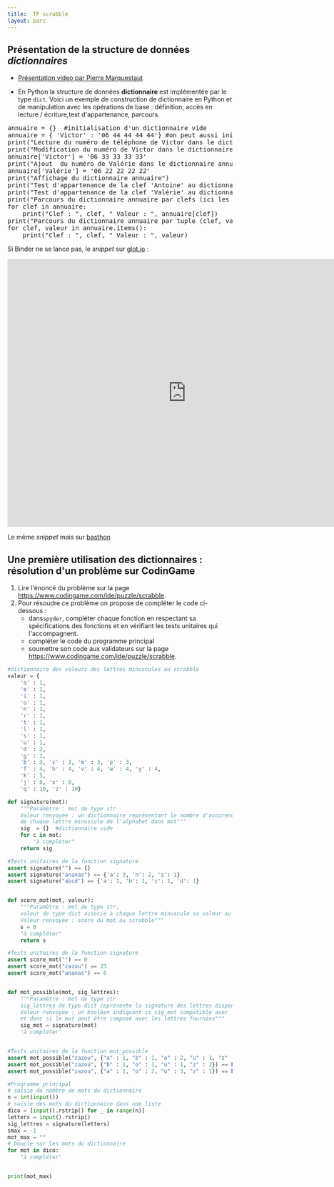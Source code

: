 ```yaml
---
title:  TP scrabble
layout: parc
---
```



## Présentation de la structure de données _dictionnaires_

* [Présentation video par Pierre Marquestaut](https://peertube.lyceeconnecte.fr/videos/watch/86be0059-a3c1-41ec-952a-79dea6310c87)

* En Python la structure de données __dictionnaire__ est implémentée par le type `dict`. Voici un  exemple de construction de dictionnaire en Python et de manipulation avec les opérations de base : définition, accès en lecture / écriture,test d'appartenance, parcours.


<pre data-executable>
annuaire = {}  #initialisation d'un dictionnaire vide
annuaire = { 'Victor' : '06 44 44 44 44'} #on peut aussi initialiser un dictionnaire par extension
print("Lecture du numéro de téléphone de Victor dans le dictionnaire annuaire ", annuaire['Victor'])
print("Modification du numéro de Victor dans le dictionnaire annuaire ")
annuaire['Victor'] = '06 33 33 33 33'
print("Ajout  du numéro de Valérie dans le dictionnaire annuaire ")
annuaire['Valérie'] = '06 22 22 22 22'
print("Affichage du dictionnaire annuaire")
print("Test d'appartenance de la clef 'Antoine' au dictionnaire annuaire", 'Antoine' in annuaire)
print("Test d'appartenance de la clef 'Valérie' au dictionnaire annuaire", 'Valérie' in annuaire)
print("Parcours du dictionnaire annuaire par clefs (ici les personnes) :")
for clef in annuaire:
    print("Clef : ", clef, " Valeur : ", annuaire[clef])
print("Parcours du dictionnaire annuaire par tuple (clef, valeur) (ici (personne, numéro)) :")
for clef, valeur in annuaire.items():
    print("Clef : ", clef, " Valeur : ", valeur)
</pre>

Si Binder ne se lance pas, le _snippet_ sur [glot.io](https://glot.io/snippets/fvk5o67xl0) :


<iframe src='https://glot.io/snippets/fvk5o67xl0/embed' frameborder='0' scrolling='no' sandbox='allow-forms allow-pointer-lock allow-popups allow-same-origin allow-scripts' width='800' height='600'></iframe>

Le même _snippet_ mais sur [basthon](https://console.basthon.fr/?script=eJyVUk1rwkAQvQv-hyEeNgEpRaUHoQfptYUeSi_Fw5KMdUrcDfshheIP8nf4xzqbmE0ULTUsIdl9-96bNyOV8pIMwiP87ABGpMiRLMlKR1pBITy_KA8_qsZtqcDhQPaugXhngDYC5iDuH2A2i0vsYMQsFXoH0ltLEPnRwDl1JQ3gt0NleWs4qAwplybPmDvPp4UH5TeHvdFQILjDvjzsq7VWGH4bB1BIZaHEU9roNRnH74_W8zKLQi-6oBXlx8JP1P5Hn3W5dPycUAhlOo1LRMXFl-ZgzrUkF2YIb1M7Xop6k0lcPb0V17eWn3WYF2mTLo43tI77LytuC_dEqrxOupSQl7gCsVBOk0LBjb3CNe6BSMX9_0vEqv7U6FAXRV6lybU39mrN9dwFQQsp5cSRW55YYxmHNoN5yGSlG0hfYj4cAD9HmadwOg8zFnBjSEIj0ZtmL3YqHC5vNed8xXOQNsTbmjZrvKat0XE7QtmZ4_ZC3_kdOdzYNLulgqPsL_DAbG8)

## Une première utilisation des dictionnaires : résolution d'un problème sur CodinGame

1. Lire l'énoncé du problème sur la page <https://www.codingame.com/ide/puzzle/scrabble>.
2. Pour résoudre ce problème on propose de compléter le code ci-dessous :
   * dans`spyder`, compléter chaque fonction   en respectant sa spécifications des fonctions et en vérifiant  les tests unitaires qui l'accompagnent. 
   * compléter le code du programme principal
   * soumettre son code aux validateurs sur la page <https://www.codingame.com/ide/puzzle/scrabble>.


~~~python
#dictionnaire des valeurs des lettres minuscules au scrabble
valeur = {
    'a' : 1,
    'e' : 1,
    'i' : 1,
    'o' : 1,
    'n' : 1,
    'r' : 1,
    't' : 1,
    'l' : 1,
    's' : 1,
    'u' : 1,
    'd' : 2,
    'g' : 2,
    'b' : 3, 'c' : 3, 'm' : 3, 'p' : 3,
    'f' : 4, 'h' : 4, 'v' : 4, 'w' : 4, 'y' : 4,
    'k' : 5, 
    'j' : 8, 'x' : 8,
    'q' : 10, 'z' : 10}

def signature(mot):
    """Paramètre : mot de type str
    Valeur renvoyée : un dictionnaire représentant le nombre d'occurences
    de chaque lettre minuscule de l'alphabet dans mot""" 
    sig  = {}  #dictionnaire vide
    for c in mot:
        "à compléter"
    return sig

#Tests unitaires de la fonction signature
assert signature("") == {}
assert signature("ananas") == {'a': 3, 'n': 2, 's': 1}
assert signature("abcd") == {'a': 1, 'b': 1, 'c': 1, 'd': 1}


def score_mot(mot, valeur):
    """Paramètre : mot de type str, 
    valeur de type dict associe à chaque lettre minuscule sa valeur au scrabble
    Valeur renvoyée : score du mot au scrabble""" 
    s = 0
    "à compléter"
    return s

#Tests unitaires de la fonction signature
assert score_mot("") == 0
assert score_mot("zazou") == 23
assert score_mot("ananas") == 6


def mot_possible(mot, sig_lettres):
    """Paramètre : mot de type str
    sig_lettres de type dict représente la signature des lettres disponibles
    Valeur renvoyée : un booléen indiquant si sig_mot compatible avec  sig_lettres
    et donc si le mot peut être composé avec les lettres fournies"""
    sig_mot = signature(mot)
    "à compléter"


#Tests unitaires de la fonction mot_possible
assert mot_possible("zazou", {"a" : 1, "b" : 1, "o" : 2, "u" : 1, "z" : 2}) == True
assert mot_possible("zazou", {"b" : 1, "o" : 1, "u" : 1, "z" : 2}) == False
assert mot_possible("zazou", {"a" : 1, "o" : 2, "u" : 3, "z" : 1}) == False

#Programme principal
# saisie du nombre de mots du dictionnaire
n = int(input())
# saisie des mots du dictionnaire dans une liste
dico = [input().rstrip() for _ in range(n)]
letters = input().rstrip()
sig_lettres = signature(letters)
smax = -1
mot_max = ""
# boucle sur les mots du dictionnaire
for mot in dico:
    "à compléter"


print(mot_max)
~~~
